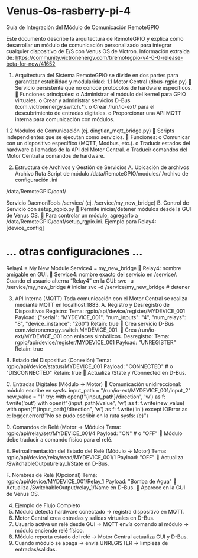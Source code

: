 # Venus-Os-rasberry-pi-4
Guía de Integración del Módulo de Comunicación RemoteGPIO

Este documento describe la arquitectura de RemoteGPIO y explica cómo desarrollar un módulo de comunicación
personalizado para integrar cualquier dispositivo de E/S con Venus OS de Victron. Información extraida de: https://community.victronenergy.com/t/remotegpio-v4-0-0-release-beta-for-now/41652

1. Arquitectura del Sistema
RemoteGPIO se divide en dos partes para garantizar estabilidad y modularidad:
1.1 Motor Central (dbus-rgpio.py)
 Servicio persistente que no conoce protocolos de hardware específicos.
 Funciones principales:
o Administrar el módulo del kernel para GPIO virtuales.
o Crear y administrar servicios D-Bus (com.victronenergy.switch.*).
o Crear /run/io-ext/ para el descubrimiento de entradas digitales.
o Proporcionar una API MQTT interna para comunicación con módulos.

1.2 Módulos de Comunicación (ej. dingtian_mqtt_bridge.py)
 Scripts independientes que se ejecutan como servicios.
 Funciones:
o Comunicar con un dispositivo específico (MQTT, Modbus, etc.).
o Traducir estados del hardware a llamadas de la API del Motor Central.
o Traducir comandos del Motor Central a comandos de hardware.

2. Estructura de Archivos y Gestión de Servicios
A. Ubicación de archivos
Archivo Ruta
Script de módulo /data/RemoteGPIO/modules/
Archivo de configuración
.ini

/data/RemoteGPIO/conf/

Servicio DaemonTools /service/ (ej. /service/my_new_bridge)
B. Control de Servicio con setup_rgpio.py
 Permite iniciar/detener módulos desde la GUI de Venus OS.
 Para controlar un módulo, agregarlo a /data/RemoteGPIO/conf/setup_rgpio.ini.
Ejemplo para Relay4:
[device_config]
# ... otras configuraciones ...
Relay4 = My New Module
Service4 = my_new_bridge
 Relay4: nombre amigable en GUI.
 Service4: nombre exacto del servicio en /service/.
Cuando el usuario alterna “Relay4” en la GUI:
svc -u /service/my_new_bridge # iniciar
svc -d /service/my_new_bridge # detener

3. API Interna (MQTT)
Toda comunicación con el Motor Central se realiza mediante MQTT en localhost:1883.
A. Registro y Desregistro de Dispositivos
Registro:
Tema: rgpio/api/device/register/MYDEVICE_001
Payload: {&quot;serial&quot;: &quot;MYDEVICE_001&quot;, &quot;num_inputs&quot;: &quot;4&quot;, &quot;num_relays&quot;: &quot;8&quot;, &quot;device_instance&quot;: &quot;260&quot;}
Retain: true
 Crea servicio D-Bus com.victronenergy.switch.MYDEVICE_001.
 Crea /run/io-ext/MYDEVICE_001 con enlaces simbólicos.
Desregistro:
Tema: rgpio/api/device/register/MYDEVICE_001
Payload: &quot;UNREGISTER&quot;
Retain: true

B. Estado del Dispositivo (Conexión)
Tema: rgpio/api/device/status/MYDEVICE_001
Payload: &quot;CONNECTED&quot; # o &quot;DISCONNECTED&quot;
Retain: true
 Actualiza /State y /Connected en D-Bus.

C. Entradas Digitales (Módulo → Motor)
 Comunicación unidireccional: módulo escribe en sysfs.
input_path = &quot;/run/io-ext/MYDEVICE_001/input_2&quot;
new_value = &quot;1&quot;
try:
with open(f&quot;{input_path}/direction&quot;, &#39;w&#39;) as f:
f.write(&#39;out&#39;)
with open(f&quot;{input_path}/value&quot;, &#39;w&#39;) as f:
f.write(new_value)
with open(f&quot;{input_path}/direction&quot;, &#39;w&#39;) as f:
f.write(&#39;in&#39;)
except IOError as e:
logger.error(f&quot;No se pudo escribir en la ruta sysfs: {e}&quot;)

D. Comandos de Relé (Motor → Módulo)
Tema: rgpio/api/relay/set/MYDEVICE_001/4
Payload: &quot;ON&quot; # o &quot;OFF&quot;
 Módulo debe traducir a comando físico para el relé.

E. Retroalimentación del Estado del Relé (Módulo → Motor)
Tema: rgpio/api/device/relay/read/MYDEVICE_001/1
Payload: &quot;OFF&quot;
 Actualiza /SwitchableOutput/relay_1/State en D-Bus.

F. Nombres de Relé (Opcional)
Tema: rgpio/api/device/MYDEVICE_001/Relay_1
Payload: &quot;Bomba de Agua&quot;
 Actualiza /SwitchableOutput/relay_1/Name en D-Bus.
 Aparece en la GUI de Venus OS.

4. Ejemplo de Flujo Completo
1. Módulo detecta hardware conectado → registra dispositivo en MQTT.
2. Motor Central crea entradas y salidas virtuales en D-Bus.
3. Usuario activa un relé desde GUI → MQTT envía comando al módulo → módulo enciende relé físico.
4. Módulo reporta estado del relé → Motor Central actualiza GUI y D-Bus.
5. Cuando módulo se apaga → envía UNREGISTER → limpieza de entradas/salidas.
